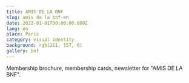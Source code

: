 ```yaml
---
title: AMIS DE LA BNF
slug: amis de la bnf-en
date: 2022-01-01T00:00:00.000Z
lang: en
place: Paris
category: visual identity
background: rgb(211, 157, 0)
gallery: bnf
---
```

Membership brochure, membership cards, newsletter for "AMIS DE LA BNF".